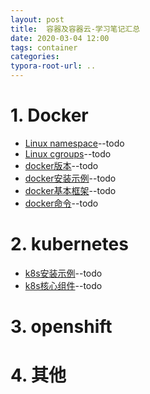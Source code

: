 ```yaml
---
layout: post
title:  容器及容器云-学习笔记汇总
date: 2020-03-04 12:00
tags: container
categories:
typora-root-url: ..
---
```



# 1. Docker

- [Linux namespace](/container/)--todo
- [Linux cgroups](/container/)--todo
- [docker版本](/container/)--todo
- [docker安装示例](/container/)--todo
- [docker基本框架](/container/)--todo
- [docker命令](/container/)--todo

# 2. kubernetes 

- [k8s安装示例](/container/)--todo
- [k8s核心组件](/container/)--todo

# 3. openshift



# 4. 其他




